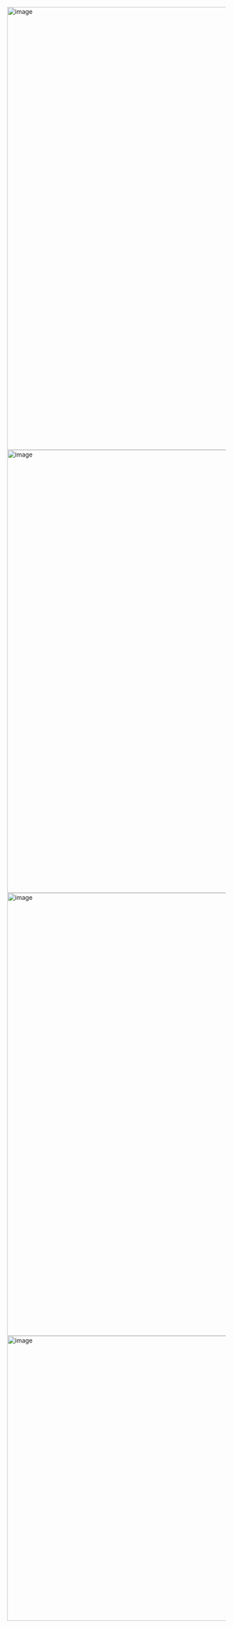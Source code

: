 <img width="1920" height="1020" alt="image" src="https://github.com/user-attachments/assets/f9f4d121-9598-49f4-8c5f-7ab4b748a7f4" /><img width="1920" height="1020" alt="image" src="https://github.com/user-attachments/assets/8e6300c6-02af-4f74-b0bd-7ae0a4a128b2" />
<img width="1920" height="1020" alt="image" src="https://github.com/user-attachments/assets/856ae388-3499-4dc2-a79a-bebd8ee475a6" />
<img width="1293" height="656" alt="image" src="https://github.com/user-attachments/assets/7001de9f-3a9e-4ac7-a488-db8d97a3186c" />

